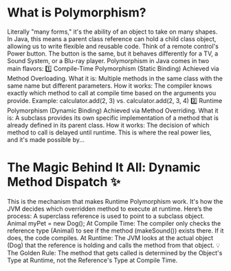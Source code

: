 # What is Polymorphism?
Literally "many forms," it's the ability of an object to take on many shapes. In Java, this means a parent class reference can hold a child class object, allowing us to write flexible and reusable code.
Think of a remote control's Power button. The button is the same, but it behaves differently for a TV, a Sound System, or a Blu-ray player.
Polymorphism in Java comes in two main flavors:
1️⃣ Compile-Time Polymorphism (Static Binding)
Achieved via Method Overloading.
What it is: Multiple methods in the same class with the same name but different parameters.
How it works: The compiler knows exactly which method to call at compile time based on the arguments you provide.
Example: calculator.add(2, 3) vs. calculator.add(2, 3, 4)
2️⃣ Runtime Polymorphism (Dynamic Binding)
Achieved via Method Overriding.
What it is: A subclass provides its own specific implementation of a method that is already defined in its parent class.
How it works: The decision of which method to call is delayed until runtime. This is where the real power lies, and it's made possible by...

# The Magic Behind It All: Dynamic Method Dispatch ✨
This is the mechanism that makes Runtime Polymorphism work. It's how the JVM decides which overridden method to execute at runtime.
Here’s the process:
A superclass reference is used to point to a subclass object.
Animal myPet = new Dog();
At Compile Time: The compiler only checks the reference type (Animal) to see if the method (makeSound()) exists there. If it does, the code compiles.
At Runtime: The JVM looks at the actual object (Dog) that the reference is holding and calls the method from that object.
💡 The Golden Rule: The method that gets called is determined by the Object's Type at Runtime, not the Reference's Type at Compile Time.
